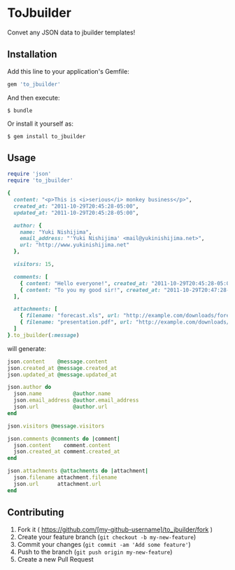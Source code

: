 # ToJbuilder

Convet any JSON data to jbuilder templates!

## Installation

Add this line to your application's Gemfile:

```ruby
gem 'to_jbuilder'
```

And then execute:

    $ bundle

Or install it yourself as:

    $ gem install to_jbuilder

## Usage

```ruby
require 'json'
require 'to_jbuilder'

{
  content: "<p>This is <i>serious</i> monkey business</p>",
  created_at: "2011-10-29T20:45:28-05:00",
  updated_at: "2011-10-29T20:45:28-05:00",

  author: {
    name: "Yuki Nishijima",
    email_address: "'Yuki Nishijima' <mail@yukinishijima.net>",
    url: "http://www.yukinishijima.net"
  },

  visitors: 15,

  comments: [
    { content: "Hello everyone!", created_at: "2011-10-29T20:45:28-05:00" },
    { content: "To you my good sir!", created_at: "2011-10-29T20:47:28-05:00" }
  ],

  attachments: [
    { filename: "forecast.xls", url: "http://example.com/downloads/forecast.xls" },
    { filename: "presentation.pdf", url: "http://example.com/downloads/presentation.pdf" }
  ]
}.to_jbuilder(:message)
```

will generate:

```ruby
json.content    @message.content
json.created_at @message.created_at
json.updated_at @message.updated_at

json.author do
  json.name          @author.name
  json.email_address @author.email_address
  json.url           @author.url
end

json.visitors @message.visitors

json.comments @comments do |comment|
  json.content    comment.content
  json.created_at comment.created_at
end

json.attachments @attachments do |attachment|
  json.filename attachment.filename
  json.url      attachment.url
end
```

## Contributing

1. Fork it ( https://github.com/[my-github-username]/to_jbuilder/fork )
2. Create your feature branch (`git checkout -b my-new-feature`)
3. Commit your changes (`git commit -am 'Add some feature'`)
4. Push to the branch (`git push origin my-new-feature`)
5. Create a new Pull Request
